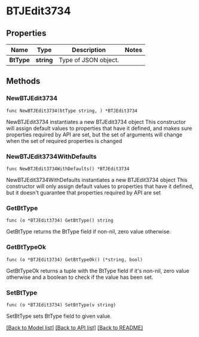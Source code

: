 # BTJEdit3734

## Properties

Name | Type | Description | Notes
------------ | ------------- | ------------- | -------------
**BtType** | **string** | Type of JSON object. | 

## Methods

### NewBTJEdit3734

`func NewBTJEdit3734(btType string, ) *BTJEdit3734`

NewBTJEdit3734 instantiates a new BTJEdit3734 object
This constructor will assign default values to properties that have it defined,
and makes sure properties required by API are set, but the set of arguments
will change when the set of required properties is changed

### NewBTJEdit3734WithDefaults

`func NewBTJEdit3734WithDefaults() *BTJEdit3734`

NewBTJEdit3734WithDefaults instantiates a new BTJEdit3734 object
This constructor will only assign default values to properties that have it defined,
but it doesn't guarantee that properties required by API are set

### GetBtType

`func (o *BTJEdit3734) GetBtType() string`

GetBtType returns the BtType field if non-nil, zero value otherwise.

### GetBtTypeOk

`func (o *BTJEdit3734) GetBtTypeOk() (*string, bool)`

GetBtTypeOk returns a tuple with the BtType field if it's non-nil, zero value otherwise
and a boolean to check if the value has been set.

### SetBtType

`func (o *BTJEdit3734) SetBtType(v string)`

SetBtType sets BtType field to given value.



[[Back to Model list]](../README.md#documentation-for-models) [[Back to API list]](../README.md#documentation-for-api-endpoints) [[Back to README]](../README.md)


